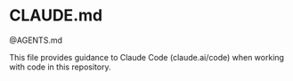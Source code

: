 # CLAUDE.md

@AGENTS.md

This file provides guidance to Claude Code (claude.ai/code) when working with code in this repository.
